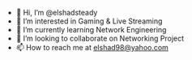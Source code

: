 - 👋 Hi, I’m @elshadsteady
- 👀 I’m interested in Gaming & Live Streaming
- 🌱 I’m currently learning Network Engineering
- 💞️ I’m looking to collaborate on Networking Project
- 📫 How to reach me at elshad98@yahoo.com

<!---
elshadsteady/elshadsteady is a ✨ special ✨ repository because its `README.md` (this file) appears on your GitHub profile.
You can click the Preview link to take a look at your changes.
--->
